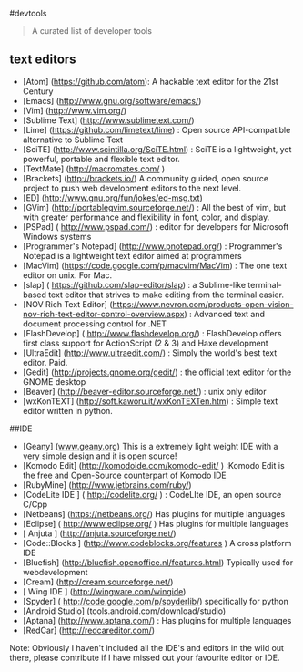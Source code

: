 #devtools

> A curated list of developer tools

## text editors


 - [Atom] (https://github.com/atom): A hackable text editor for the 21st Century 
 - [Emacs] (http://www.gnu.org/software/emacs/)
 - [Vim] (http://www.vim.org/)
 - [Sublime Text] (http://www.sublimetext.com/)
 - [Lime] (https://github.com/limetext/lime) : Open source API-compatible alternative to Sublime Text
 - [SciTE] (http://www.scintilla.org/SciTE.html)  : SciTE is a lightweight, yet powerful, portable and flexible text editor.
 - [TextMate] (http://macromates.com/ )
 - [Brackets] (http://brackets.io/)  A community guided, open source project to push web development editors to the next level.
 - [ED] (http://www.gnu.org/fun/jokes/ed-msg.txt)
 - [GVim] (http://portablegvim.sourceforge.net/) : All the best of vim, but with greater performance and flexibility in font, color, and display.
 - [PSPad] ( http://www.pspad.com/) : editor for developers for Microsoft Windows systems
 - [Programmer's Notepad] (http://www.pnotepad.org/) : Programmer's Notepad is a lightweight text editor aimed at programmers
 - [MacVim] (https://code.google.com/p/macvim/MacVim) : The one text editor on unix. For Mac.
 - [slap] ( https://github.com/slap-editor/slap) : a Sublime-like terminal-based text editor that strives to make editing from the terminal easier.
 - [NOV Rich Text Editor] (https://www.nevron.com/products-open-vision-nov-rich-text-editor-control-overview.aspx) : Advanced text and document processing control for .NET
 - [FlashDevelop] ( http://www.flashdevelop.org/) : FlashDevelop offers first class support for ActionScript (2 & 3) and Haxe development
 - [UltraEdit] (http://www.ultraedit.com/) : Simply the world's best text editor. Paid.
 - [Gedit] (http://projects.gnome.org/gedit/)  :  the official text editor for the GNOME desktop
 - [Beaver] (http://beaver-editor.sourceforge.net/)  : unix only editor
 - [wxKonTEXT] (http://soft.kaworu.it/wxKonTEXTen.htm)  : Simple text editor written in python.
  

##IDE
 - [Geany] (www.geany.org) This is a extremely light weight IDE with a very simple design and it is open source! 
 - [Komodo Edit] (http://komodoide.com/komodo-edit/ ) :Komodo Edit is the free and Open-Source counterpart of Komodo IDE
 - [RubyMine] (http://www.jetbrains.com/ruby/)
 - [CodeLite IDE ] ( http://codelite.org/ ) : CodeLIte IDE, an open source C/Cpp
 - [Netbeans] (https://netbeans.org/)     Has plugins for multiple languages
 - [Eclipse] ( http://www.eclipse.org/  )     Has plugins for multiple languages
 - [ Anjuta ] (http://anjuta.sourceforge.net/)     
 - [Code::Blocks ] (http://www.codeblocks.org/features  ) A cross platform IDE
 - [Bluefish] (http://bluefish.openoffice.nl/features.html) Typically used for webdevelopment
 - [Cream] (http://cream.sourceforge.net/)     
 - [ Wing IDE ] (http://wingware.com/wingide)     
 - [Spyder] ( http://code.google.com/p/spyderlib/) specifically for python
 - [Android Studio] (tools.android.com/download/studio)
 - [Aptana] (http://www.aptana.com/) : Has plugins for multiple languages
 - [RedCar] (http://redcareditor.com/) 




Note: Obviously I haven't included all the IDE's and editors in the wild out there, please contribute if I have missed out your favourite editor or IDE.
